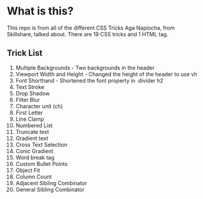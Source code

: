 # What is this?

This repo is from all of the different CSS Tricks Aga Naplocha, from Skillshare, talked about. There are 19 CSS tricks and 1 HTML tag.

## Trick List

1. Multiple Backgrounds - Two backgrounds in the header
2. Viewport Width and Height - Changed the height of the header to use vh
3. Font Shorthand - Shortened the font property in .divider h2
4. Text Stroke
5. Drop Shadow
6. Filter Blur
7. Character unit (ch)
8. First Letter
9. Line Clamp
10. Numbered List
11. Truncate text
12. Gradient text
13. Cross Text Selection
14. Conic Gradient
15. Word break tag
16. Custom Bullet Points
17. Object Fit
18. Column Count
19. Adjacent Sibling Combinator
20. General Sibling Combinator
